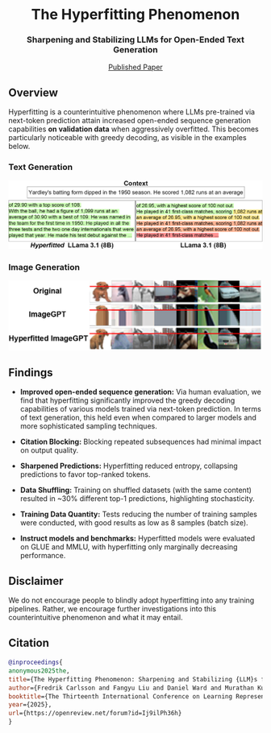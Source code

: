 <br />
<p align="center">
  <h1 align="center">The Hyperfitting Phenomenon</h1>
  <h3 align="center">Sharpening and Stabilizing LLMs for Open-Ended Text Generation</h3>
  
  <p align="center">  
    <a href="https://openreview.net/forum?id=Ij9ilPh36h">Published Paper</a>
  </p>
</p>

## Overview

Hyperfitting is a counterintuitive phenomenon where LLMs pre-trained via next-token prediction attain increased open-ended sequence generation capabilities **on validation data** when aggressively overfitted. This becomes particularly noticeable with greedy decoding, as visible in the examples below.

### Text Generation
![Project Screenshot](images/Paper_Text_Examples.png)

### Image Generation
![Project Screenshot](images/Image_Examples.png)


## Findings

- **Improved open-ended sequence generation:** Via human evaluation, we find that hyperfitting significantly improved the greedy decoding capabilities of various models trained via next-token prediction. In terms of text generation, this held even when compared to larger models and more sophisticated sampling techniques.

- **Citation Blocking:** Blocking repeated subsequences had minimal impact on output quality.

- **Sharpened Predictions:** Hyperfitting reduced entropy, collapsing predictions to favor top-ranked tokens.

- **Data Shuffling:** Training on shuffled datasets (with the same content) resulted in ~30% different top-1 predictions, highlighting stochasticity.

- **Training Data Quantity:** Tests reducing the number of training samples were conducted, with good results as low as 8 samples (batch size).

- **Instruct models and benchmarks:** Hyperfitted models were evaluated on GLUE and MMLU, with hyperfitting only marginally decreasing performance.


## Disclaimer

We do not encourage people to blindly adopt hyperfitting into any training pipelines. Rather, we encourage further investigations into this counterintuitive phenomenon and what it may entail.

## Citation

```bibtex
@inproceedings{
anonymous2025the,
title={The Hyperfitting Phenomenon: Sharpening and Stabilizing {LLM}s for Open-Ended Text Generation},
author={Fredrik Carlsson and Fangyu Liu and Daniel Ward and Murathan Kurfali and Joakim Nivre},
booktitle={The Thirteenth International Conference on Learning Representations},
year={2025},
url={https://openreview.net/forum?id=Ij9ilPh36h}
}
```